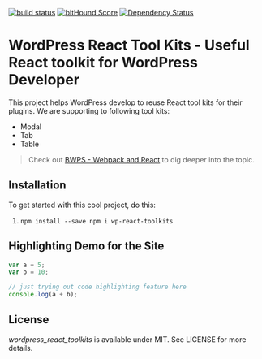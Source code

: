 [![build status](https://secure.travis-ci.org/survivejs/react-component-boilerplate.svg)](http://travis-ci.org/survivejs/react-component-boilerplate) [![bitHound Score](https://www.bithound.io/github/survivejs/react-component-boilerplate/badges/score.svg)](https://www.bithound.io/github/survivejs/react-component-boilerplate) [![Dependency Status](https://david-dm.org/survivejs/react-component-boilerplate.svg)](https://david-dm.org/survivejs/react-component-boilerplate)

# WordPress React Tool Kits - Useful React toolkit for WordPress Developer

This project helps WordPress develop to reuse React tool kits for their plugins. We are supporting to following tool kits:

+ Modal
+ Tab
+ Table

> Check out [BWPS - Webpack and React](http://bwps.com/) to dig deeper into the topic.

## Installation


To get started with this cool project, do this:

1. `npm install --save npm i wp-react-toolkits`

## Highlighting Demo for the Site

```js
var a = 5;
var b = 10;

// just trying out code highlighting feature here
console.log(a + b);
```

## License

*wordpress_react_toolkits* is available under MIT. See LICENSE for more details.

